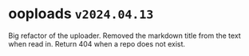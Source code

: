# ooploads  `v2024.04.13`

Big refactor of the uploader. Removed the markdown title from the text when read in. Return 404 when a repo does not exist.

